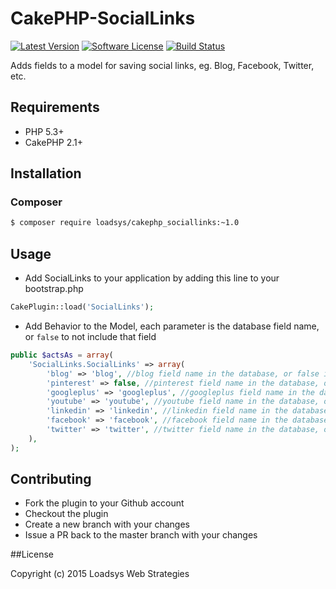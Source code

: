 # CakePHP-SocialLinks

[![Latest Version](https://img.shields.io/github/release/loadsys/CakePHP-SocialLinks.svg?style=flat-square)](https://github.com/loadsys/CakePHP-SocialLinks/releases)
[![Software License](https://img.shields.io/badge/license-MIT-brightgreen.svg?style=flat-square)](LICENSE.md)
[![Build Status](https://travis-ci.org/loadsys/CakePHP-SocialLinks.svg?branch=master&style=flat-square)](https://travis-ci.org/loadsys/CakePHP-SocialLinks)
<!--
[![Total Downloads](https://img.shields.io/packagist/dt/loadsys/cakephp_sociallinks.svg?style=flat-square)](https://packagist.org/packages/loadsys/cakephp_sociallinks)
[![Coverage Status](https://coveralls.io/repos/loadsys/CakePHP-SocialLinks/badge.svg)](https://coveralls.io/r/loadsys/CakePHP-SocialLinks)
-->

Adds fields to a model for saving social links, eg. Blog, Facebook, Twitter, etc.

## Requirements ##

* PHP 5.3+
* CakePHP 2.1+

## Installation

### Composer

````bash
$ composer require loadsys/cakephp_sociallinks:~1.0
````

## Usage ##

* Add SocialLinks to your application by adding this line to your bootstrap.php

````php
CakePlugin::load('SocialLinks');
````

* Add Behavior to the Model, each parameter is the database field name, or `false` to not include that field

````php
public $actsAs = array(
	'SocialLinks.SocialLinks' => array(
		'blog' => 'blog', //blog field name in the database, or false if you don't have this field
		'pinterest' => false, //pinterest field name in the database, or false if you don't have this field
		'googleplus' => 'googleplus', //googleplus field name in the database, or false if you don't have this field
		'youtube' => 'youtube', //youtube field name in the database, or false if you don't have this field
		'linkedin' => 'linkedin', //linkedin field name in the database, or false if you don't have this field
		'facebook' => 'facebook', //facebook field name in the database, or false if you don't have this field
		'twitter' => 'twitter', //twitter field name in the database, or false if you don't have this field
	),
);
````

## Contributing

* Fork the plugin to your Github account
* Checkout the plugin
* Create a new branch with your changes
* Issue a PR back to the master branch with your changes

##License

Copyright (c) 2015 Loadsys Web Strategies
